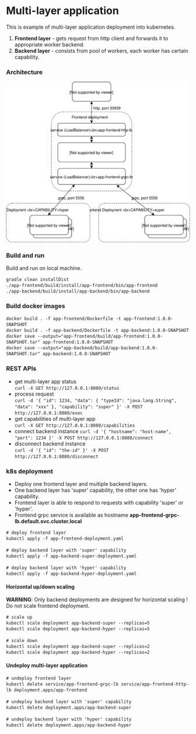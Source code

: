 # Multi-layer application
This is example of multi-layer application deployment into kubernetes.
1. __Frontend layer__ - gets request from http client and forwards it to appropriate worker backend.
2. __Backend layer__ - consists from pool of workers, each worker has certain capability.

### Architecture
![architecture](docs/multi-layer-app-architecture.svg)

### Build and run
Build and run on local machine.
```
gradle clean installDist 
./app-frontend/build/install/app-frontend/bin/app-frontend
./app-backend/build/install/app-backend/bin/app-backend
```

### Build docker images
```
docker build . -f app-frontend/Dockerfile -t app-frontend:1.0.0-SNAPSHOT
docker build . -f app-backend/Dockerfile -t app-backend:1.0.0-SNAPSHOT
docker save --output="app-frontend/build/app-frontend:1.0.0-SNAPSHOT.tar" app-frontend:1.0.0-SNAPSHOT
docker save --output="app-backend/build/app-backend:1.0.0-SNAPSHOT.tar" app-backend:1.0.0-SNAPSHOT
```
### REST APIs
* get multi-layer app status  
  ``curl -X GET http://127.0.0.1:8080/status``
* process request  
  ``curl -d '{ "id": 1234, "data": { "typeId": "java.lang.String", "data": "xxx" }, "capability": "super" }' -X POST http://127.0.0.1:8080/exec``
* get capabilities of multi-layer app  
  ``curl -X GET http://127.0.0.1:8080/capabilities``
* connect backend instance
  ``curl -d '{ "hostname": "host-name", "port": 1234 }' -X POST http://127.0.0.1:8080/connect``
* disconnect backend instance  
  ``curl -d '{ "id": "the-id" }' -X POST http://127.0.0.1:8080/disconnect``
  
### k8s deployment
* Deploy one frontend layer and multiple backend layers. 
* One backend layer has 'super' capability, the other one has 'hyper' capability.
* Frontend layer is able to respond to requests with capability 'super' or 'hyper'.
* Frontend grpc service is available as hostname __app-frontend-grpc-lb.default.svc.cluster.local__
```
# deploy frontend layer
kubectl apply -f app-frontend-deployment.yaml 

# deploy backend layer with 'super' capability
kubectl apply -f app-backend-super-deployment.yaml
 
# deploy backend layer with 'hyper' capability
kubectl apply -f app-backend-hyper-deployment.yaml 
```
#### Horizontal up/down scaling 
__WARNING__: Only backend deployments are designed for horizontal scaling !
Do not scale frontend deployment.
```
# scale up
kubectl scale deployment app-backend-super --replicas=5
kubectl scale deployment app-backend-hyper --replicas=5

# scale down
kubectl scale deployment app-backend-super --replicas=2
kubectl scale deployment app-backend-hyper --replicas=2
```

#### Undeploy multi-layer application
```
# undeploy frontend layer
kubectl delete service/app-frontend-grpc-lb service/app-frontend-http-lb deployment.apps/app-frontend

# undeploy backend layer with 'super' capability
kubectl delete deployment.apps/app-backend-super

# undeploy backend layer with 'hyper' capability
kubectl delete deployment.apps/app-backend-hyper
```

